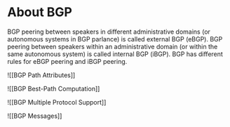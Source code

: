 # About BGP

BGP peering between speakers in different administrative domains (or autonomous systems in BGP parlance) is called external BGP (eBGP). BGP peering between speakers within an administrative domain (or within the same autonomous system) is called internal BGP (iBGP). BGP has different rules for eBGP peering and iBGP peering.

![[BGP Path Attributes]]

![[BGP Best-Path Computation]]

![[BGP Multiple Protocol Support]]

![[BGP Messages]]

